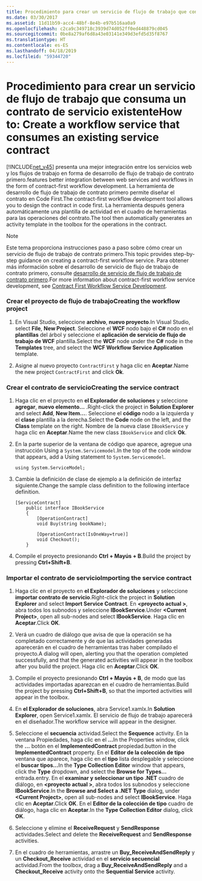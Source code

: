 ```yaml
---
title: Procedimiento para crear un servicio de flujo de trabajo que consuma un contrato de servicio existente
ms.date: 03/30/2017
ms.assetid: 11d11b59-acc4-48bf-8e4b-e97b516aa0a9
ms.openlocfilehash: c2ca9c349718c3939d74d052ff0ed448879cd045
ms.sourcegitcommit: 0be8a279af6d8a43e03141e349d3efd5d35f8767
ms.translationtype: HT
ms.contentlocale: es-ES
ms.lasthandoff: 04/18/2019
ms.locfileid: "59344720"
---
```

# <a name="how-to-create-a-workflow-service-that-consumes-an-existing-service-contract"></a><span data-ttu-id="1d586-102">Procedimiento para crear un servicio de flujo de trabajo que consuma un contrato de servicio existente</span><span class="sxs-lookup"><span data-stu-id="1d586-102">How to: Create a workflow service that consumes an existing service contract</span></span>
[!INCLUDE[net_v45](../../../includes/net-v45-md.md)] <span data-ttu-id="1d586-103">presenta una mejor integración entre los servicios web y los flujos de trabajo en forma de desarrollo de flujo de trabajo de contrato primero.</span><span class="sxs-lookup"><span data-stu-id="1d586-103">features better integration between web services and workflows in the form of contract-first workflow development.</span></span> <span data-ttu-id="1d586-104">La herramienta de desarrollo de flujo de trabajo de contrato primero permite diseñar el contrato en Code First.</span><span class="sxs-lookup"><span data-stu-id="1d586-104">The contract-first workflow development tool allows you to design the contract in code first.</span></span> <span data-ttu-id="1d586-105">La herramienta después genera automáticamente una plantilla de actividad en el cuadro de herramientas para las operaciones del contrato.</span><span class="sxs-lookup"><span data-stu-id="1d586-105">The tool then automatically generates an activity template in the toolbox for the operations in the contract.</span></span>  
  
> [!NOTE]
>  <span data-ttu-id="1d586-106">Este tema proporciona instrucciones paso a paso sobre cómo crear un servicio de flujo de trabajo de contrato primero.</span><span class="sxs-lookup"><span data-stu-id="1d586-106">This topic provides step-by-step guidance on creating a contract-first workflow service.</span></span> <span data-ttu-id="1d586-107">Para obtener más información sobre el desarrollo de servicio de flujo de trabajo de contrato primero, consulte [desarrollo de servicio de flujo de trabajo de contrato primero](contract-first-workflow-service-development.md).</span><span class="sxs-lookup"><span data-stu-id="1d586-107">For more information about contract-first workflow service development, see [Contract First Workflow Service Development](contract-first-workflow-service-development.md).</span></span>  
  
### <a name="creating-the-workflow-project"></a><span data-ttu-id="1d586-108">Crear el proyecto de flujo de trabajo</span><span class="sxs-lookup"><span data-stu-id="1d586-108">Creating the workflow project</span></span>  
  
1. <span data-ttu-id="1d586-109">En Visual Studio, seleccione **archivo**, **nuevo proyecto**.</span><span class="sxs-lookup"><span data-stu-id="1d586-109">In Visual Studio, select **File**, **New Project**.</span></span> <span data-ttu-id="1d586-110">Seleccione el **WCF** nodo bajo el **C#** nodo en el **plantillas** del árbol y seleccione el **aplicación de servicio de flujo de trabajo de WCF** plantilla.</span><span class="sxs-lookup"><span data-stu-id="1d586-110">Select the **WCF** node under the **C#** node in the **Templates** tree, and select the **WCF Workflow Service Application** template.</span></span>  
  
2. <span data-ttu-id="1d586-111">Asigne al nuevo proyecto `ContractFirst` y haga clic en **Aceptar**.</span><span class="sxs-lookup"><span data-stu-id="1d586-111">Name the new project `ContractFirst` and click **Ok**.</span></span>  
  
### <a name="creating-the-service-contract"></a><span data-ttu-id="1d586-112">Crear el contrato de servicio</span><span class="sxs-lookup"><span data-stu-id="1d586-112">Creating the service contract</span></span>  
  
1. <span data-ttu-id="1d586-113">Haga clic en el proyecto en **el Explorador de soluciones** y seleccione **agregar**, **nuevo elemento...** .</span><span class="sxs-lookup"><span data-stu-id="1d586-113">Right-click the project in **Solution Explorer** and select **Add**, **New Item…**.</span></span> <span data-ttu-id="1d586-114">Seleccione el **código** nodo a la izquierda y el **clase** plantilla a la derecha.</span><span class="sxs-lookup"><span data-stu-id="1d586-114">Select the **Code** node on the left, and the **Class** template on the right.</span></span> <span data-ttu-id="1d586-115">Nombre de la nueva clase `IBookService` y haga clic en **Aceptar**.</span><span class="sxs-lookup"><span data-stu-id="1d586-115">Name the new class `IBookService` and click **Ok**.</span></span>  
  
2. <span data-ttu-id="1d586-116">En la parte superior de la ventana de código que aparece, agregue una instrucción Using a `System.Servicemodel`.</span><span class="sxs-lookup"><span data-stu-id="1d586-116">In the top of the code window that appears, add a Using statement to `System.Servicemodel`.</span></span>  
  
    ```  
    using System.ServiceModel;  
    ```  
  
3. <span data-ttu-id="1d586-117">Cambie la definición de clase de ejemplo a la definición de interfaz siguiente.</span><span class="sxs-lookup"><span data-stu-id="1d586-117">Change the sample class definition to the following interface definition.</span></span>  
  
    ```  
    [ServiceContract]  
        public interface IBookService  
        {  
            [OperationContract]  
            void Buy(string bookName);  
  
            [OperationContract(IsOneWay=true)]  
            void Checkout();  
        }  
    ```  
  
4. <span data-ttu-id="1d586-118">Compile el proyecto presionando **Ctrl + Mayús + B**.</span><span class="sxs-lookup"><span data-stu-id="1d586-118">Build the project by pressing **Ctrl+Shift+B**.</span></span>  
  
### <a name="importing-the-service-contract"></a><span data-ttu-id="1d586-119">Importar el contrato de servicio</span><span class="sxs-lookup"><span data-stu-id="1d586-119">Importing the service contract</span></span>  
  
1. <span data-ttu-id="1d586-120">Haga clic en el proyecto en **el Explorador de soluciones** y seleccione **importar contrato de servicio**.</span><span class="sxs-lookup"><span data-stu-id="1d586-120">Right-click the project in **Solution Explorer** and select **Import Service Contract**.</span></span> <span data-ttu-id="1d586-121">En  **\<proyecto actual >**, abra todos los subnodos y seleccione **IBookService**.</span><span class="sxs-lookup"><span data-stu-id="1d586-121">Under **\<Current Project>**, open all sub-nodes and select **IBookService**.</span></span> <span data-ttu-id="1d586-122">Haga clic en **Aceptar**.</span><span class="sxs-lookup"><span data-stu-id="1d586-122">Click **OK**.</span></span>  
  
2. <span data-ttu-id="1d586-123">Verá un cuadro de diálogo que avisa de que la operación se ha completado correctamente y de que las actividades generadas aparecerán en el cuadro de herramientas tras haber compilado el proyecto.</span><span class="sxs-lookup"><span data-stu-id="1d586-123">A dialog will open, alerting you that the operation completed successfully, and that the generated activities will appear in the toolbox after you build the project.</span></span> <span data-ttu-id="1d586-124">Haga clic en **Aceptar**.</span><span class="sxs-lookup"><span data-stu-id="1d586-124">Click **OK**.</span></span>  
  
3. <span data-ttu-id="1d586-125">Compile el proyecto presionando **Ctrl + Mayús + B**, de modo que las actividades importadas aparezcan en el cuadro de herramientas.</span><span class="sxs-lookup"><span data-stu-id="1d586-125">Build the project by pressing **Ctrl+Shift+B**, so that the imported activities will appear in the toolbox.</span></span>  
  
4. <span data-ttu-id="1d586-126">En **el Explorador de soluciones**, abra Service1.xamlx.</span><span class="sxs-lookup"><span data-stu-id="1d586-126">In **Solution Explorer**, open Service1.xamlx.</span></span> <span data-ttu-id="1d586-127">El servicio de flujo de trabajo aparecerá en el diseñador.</span><span class="sxs-lookup"><span data-stu-id="1d586-127">The workflow service will appear in the designer.</span></span>  
  
5. <span data-ttu-id="1d586-128">Seleccione el **secuencia** actividad.</span><span class="sxs-lookup"><span data-stu-id="1d586-128">Select the **Sequence** activity.</span></span> <span data-ttu-id="1d586-129">En la ventana Propiedades, haga clic en el **...**</span><span class="sxs-lookup"><span data-stu-id="1d586-129">In the Properties window, click the **…**</span></span> <span data-ttu-id="1d586-130">botón en el **ImplementedContract** propiedad.</span><span class="sxs-lookup"><span data-stu-id="1d586-130">button in the **ImplementedContract** property.</span></span> <span data-ttu-id="1d586-131">En el **Editor de la colección de tipo** ventana que aparece, haga clic en el **tipo** lista desplegable y seleccione el **buscar tipos...**</span><span class="sxs-lookup"><span data-stu-id="1d586-131">In the **Type Collection Editor** window that appears, click the **Type** dropdown, and select the **Browse for Types…**</span></span> <span data-ttu-id="1d586-132">entrada.</span><span class="sxs-lookup"><span data-stu-id="1d586-132">entry.</span></span> <span data-ttu-id="1d586-133">En el **examinar y seleccionar un tipo .NET** cuadro de diálogo, en  **\<proyecto actual >**, abra todos los subnodos y seleccione **IBookService**.</span><span class="sxs-lookup"><span data-stu-id="1d586-133">In the **Browse and Select a .NET Type** dialog, under **\<Current Project>**, open all sub-nodes and select **IBookService**.</span></span> <span data-ttu-id="1d586-134">Haga clic en **Aceptar**.</span><span class="sxs-lookup"><span data-stu-id="1d586-134">Click **OK**.</span></span> <span data-ttu-id="1d586-135">En el **Editor de la colección de tipo** cuadro de diálogo, haga clic en **Aceptar**.</span><span class="sxs-lookup"><span data-stu-id="1d586-135">In the **Type Collection Editor** dialog, click **OK**.</span></span>  
  
6. <span data-ttu-id="1d586-136">Seleccione y elimine el **ReceiveRequest** y **SendResponse** actividades.</span><span class="sxs-lookup"><span data-stu-id="1d586-136">Select and delete the **ReceiveRequest** and **SendResponse** activities.</span></span>  
  
7. <span data-ttu-id="1d586-137">En el cuadro de herramientas, arrastre un **Buy_ReceiveAndSendReply** y un **Checkout_Receive** actividad en el **servicio secuencial** actividad.</span><span class="sxs-lookup"><span data-stu-id="1d586-137">From the toolbox, drag a **Buy_ReceiveAndSendReply** and a **Checkout_Receive** activity onto the **Sequential Service** activity.</span></span>
